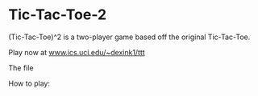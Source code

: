 # Tic-Tac-Toe-2

(Tic-Tac-Toe)^2 is a two-player game based off the original Tic-Tac-Toe.

Play now at www.ics.uci.edu/~dexink1/ttt

The file


How to play:
